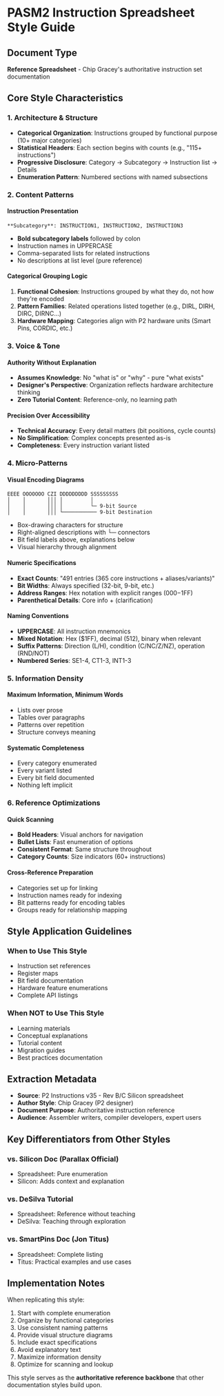 # PASM2 Instruction Spreadsheet Style Guide

## Document Type
**Reference Spreadsheet** - Chip Gracey's authoritative instruction set documentation

## Core Style Characteristics

### 1. Architecture & Structure
- **Categorical Organization**: Instructions grouped by functional purpose (10+ major categories)
- **Statistical Headers**: Each section begins with counts (e.g., "115+ instructions")
- **Progressive Disclosure**: Category → Subcategory → Instruction list → Details
- **Enumeration Pattern**: Numbered sections with named subsections

### 2. Content Patterns

#### Instruction Presentation
```
**Subcategory**: INSTRUCTION1, INSTRUCTION2, INSTRUCTION3
```
- **Bold subcategory labels** followed by colon
- Instruction names in UPPERCASE
- Comma-separated lists for related instructions
- No descriptions at list level (pure reference)

#### Categorical Grouping Logic
1. **Functional Cohesion**: Instructions grouped by what they do, not how they're encoded
2. **Pattern Families**: Related operations listed together (e.g., DIRL, DIRH, DIRC, DIRNC...)
3. **Hardware Mapping**: Categories align with P2 hardware units (Smart Pins, CORDIC, etc.)

### 3. Voice & Tone

#### Authority Without Explanation
- **Assumes Knowledge**: No "what is" or "why" - pure "what exists"
- **Designer's Perspective**: Organization reflects hardware architecture thinking
- **Zero Tutorial Content**: Reference-only, no learning path

#### Precision Over Accessibility
- **Technical Accuracy**: Every detail matters (bit positions, cycle counts)
- **No Simplification**: Complex concepts presented as-is
- **Completeness**: Every instruction variant listed

### 4. Micro-Patterns

#### Visual Encoding Diagrams
```
EEEE OOOOOOO CZI DDDDDDDDD SSSSSSSSS
│    │       │││ │         │
│    │       │││ │         └─ 9-bit Source
│    │       │││ └─────────── 9-bit Destination
```
- Box-drawing characters for structure
- Right-aligned descriptions with └─ connectors
- Bit field labels above, explanations below
- Visual hierarchy through alignment

#### Numeric Specifications
- **Exact Counts**: "491 entries (365 core instructions + aliases/variants)"
- **Bit Widths**: Always specified (32-bit, 9-bit, etc.)
- **Address Ranges**: Hex notation with explicit ranges ($000-$1FF)
- **Parenthetical Details**: Core info + (clarification)

#### Naming Conventions
- **UPPERCASE**: All instruction mnemonics
- **Mixed Notation**: Hex ($1FF), decimal (512), binary when relevant
- **Suffix Patterns**: Direction (L/H), condition (C/NC/Z/NZ), operation (RND/NOT)
- **Numbered Series**: SE1-4, CT1-3, INT1-3

### 5. Information Density

#### Maximum Information, Minimum Words
- Lists over prose
- Tables over paragraphs  
- Patterns over repetition
- Structure conveys meaning

#### Systematic Completeness
- Every category enumerated
- Every variant listed
- Every bit field documented
- Nothing left implicit

### 6. Reference Optimizations

#### Quick Scanning
- **Bold Headers**: Visual anchors for navigation
- **Bullet Lists**: Fast enumeration of options
- **Consistent Format**: Same structure throughout
- **Category Counts**: Size indicators (60+ instructions)

#### Cross-Reference Preparation
- Categories set up for linking
- Instruction names ready for indexing
- Bit patterns ready for encoding tables
- Groups ready for relationship mapping

## Style Application Guidelines

### When to Use This Style
- Instruction set references
- Register maps
- Bit field documentation  
- Hardware feature enumerations
- Complete API listings

### When NOT to Use This Style
- Learning materials
- Conceptual explanations
- Tutorial content
- Migration guides
- Best practices documentation

## Extraction Metadata
- **Source**: P2 Instructions v35 - Rev B/C Silicon spreadsheet
- **Author Style**: Chip Gracey (P2 designer)
- **Document Purpose**: Authoritative instruction reference
- **Audience**: Assembler writers, compiler developers, expert users

## Key Differentiators from Other Styles

### vs. Silicon Doc (Parallax Official)
- Spreadsheet: Pure enumeration
- Silicon: Adds context and explanation

### vs. DeSilva Tutorial
- Spreadsheet: Reference without teaching
- DeSilva: Teaching through exploration

### vs. SmartPins Doc (Jon Titus)
- Spreadsheet: Complete listing
- Titus: Practical examples and use cases

## Implementation Notes

When replicating this style:
1. Start with complete enumeration
2. Organize by functional categories
3. Use consistent naming patterns
4. Provide visual structure diagrams
5. Include exact specifications
6. Avoid explanatory text
7. Maximize information density
8. Optimize for scanning and lookup

This style serves as the **authoritative reference backbone** that other documentation styles build upon.